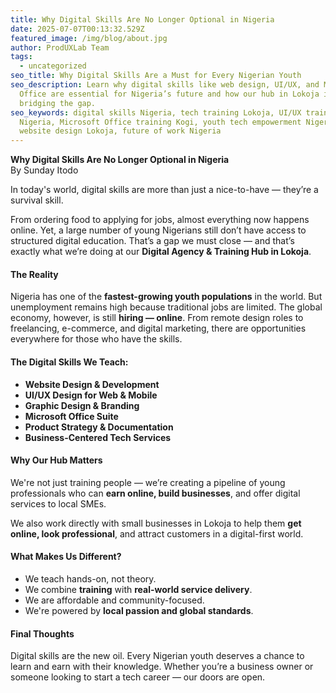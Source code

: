 ```yaml
---
title: Why Digital Skills Are No Longer Optional in Nigeria
date: 2025-07-07T00:13:32.529Z
featured_image: /img/blog/about.jpg
author: ProdUXLab Team
tags:
  - uncategorized
seo_title: Why Digital Skills Are a Must for Every Nigerian Youth
seo_description: Learn why digital skills like web design, UI/UX, and Microsoft
  Office are essential for Nigeria’s future and how our hub in Lokoja is
  bridging the gap.
seo_keywords: digital skills Nigeria, tech training Lokoja, UI/UX training
  Nigeria, Microsoft Office training Kogi, youth tech empowerment Nigeria,
  website design Lokoja, future of work Nigeria
---
```

<!--StartFragment-->

**Why Digital Skills Are No Longer Optional in Nigeria**\
By Sunday Itodo

In today's world, digital skills are more than just a nice-to-have — they’re a survival skill.

From ordering food to applying for jobs, almost everything now happens online. Yet, a large number of young Nigerians still don’t have access to structured digital education. That’s a gap we must close — and that’s exactly what we’re doing at our **Digital Agency & Training Hub in Lokoja**.

#### The Reality

Nigeria has one of the **fastest-growing youth populations** in the world. But unemployment remains high because traditional jobs are limited. The global economy, however, is still **hiring — online**. From remote design roles to freelancing, e-commerce, and digital marketing, there are opportunities everywhere for those who have the skills.

#### The Digital Skills We Teach:

* **Website Design & Development**
* **UI/UX Design for Web & Mobile**
* **Graphic Design & Branding**
* **Microsoft Office Suite**
* **Product Strategy & Documentation**
* **Business-Centered Tech Services**

#### Why Our Hub Matters

We're not just training people — we’re creating a pipeline of young professionals who can **earn online, build businesses**, and offer digital services to local SMEs.

We also work directly with small businesses in Lokoja to help them **get online, look professional**, and attract customers in a digital-first world.

#### What Makes Us Different?

* We teach hands-on, not theory.
* We combine **training** with **real-world service delivery**.
* We are affordable and community-focused.
* We're powered by **local passion and global standards**.

#### Final Thoughts

Digital skills are the new oil. Every Nigerian youth deserves a chance to learn and earn with their knowledge. Whether you’re a business owner or someone looking to start a tech career — our doors are open.

<!--EndFragment-->
